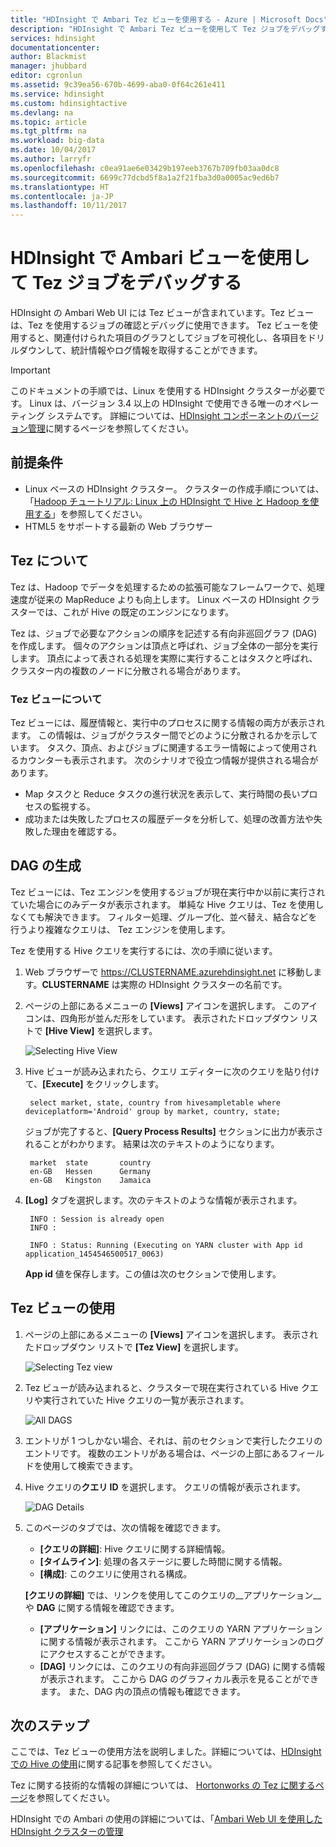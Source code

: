 ```yaml
---
title: "HDInsight で Ambari Tez ビューを使用する - Azure | Microsoft Docs"
description: "HDInsight で Ambari Tez ビューを使用して Tez ジョブをデバッグする方法について説明します。"
services: hdinsight
documentationcenter: 
author: Blackmist
manager: jhubbard
editor: cgronlun
ms.assetid: 9c39ea56-670b-4699-aba0-0f64c261e411
ms.service: hdinsight
ms.custom: hdinsightactive
ms.devlang: na
ms.topic: article
ms.tgt_pltfrm: na
ms.workload: big-data
ms.date: 10/04/2017
ms.author: larryfr
ms.openlocfilehash: c0ea91ae6e03429b197eeb3767b709fb03aa0dc8
ms.sourcegitcommit: 6699c77dcbd5f8a1a2f21fba3d0a0005ac9ed6b7
ms.translationtype: HT
ms.contentlocale: ja-JP
ms.lasthandoff: 10/11/2017
---
```

# <a name="use-ambari-views-to-debug-tez-jobs-on-hdinsight"></a>HDInsight で Ambari ビューを使用して Tez ジョブをデバッグする

HDInsight の Ambari Web UI には Tez ビューが含まれています。Tez ビューは、Tez を使用するジョブの確認とデバッグに使用できます。 Tez ビューを使用すると、関連付けられた項目のグラフとしてジョブを可視化し、各項目をドリルダウンして、統計情報やログ情報を取得することができます。

> [!IMPORTANT]
> このドキュメントの手順では、Linux を使用する HDInsight クラスターが必要です。 Linux は、バージョン 3.4 以上の HDInsight で使用できる唯一のオペレーティング システムです。 詳細については、[HDInsight コンポーネントのバージョン管理](hdinsight-component-versioning.md#hdinsight-windows-retirement)に関するページを参照してください。

## <a name="prerequisites"></a>前提条件

* Linux ベースの HDInsight クラスター。 クラスターの作成手順については、「[Hadoop チュートリアル: Linux 上の HDInsight で Hive と Hadoop を使用する](hdinsight-hadoop-linux-tutorial-get-started.md)」を参照してください。
* HTML5 をサポートする最新の Web ブラウザー

## <a name="understanding-tez"></a>Tez について

Tez は、Hadoop でデータを処理するための拡張可能なフレームワークで、処理速度が従来の MapReduce よりも向上します。 Linux ベースの HDInsight クラスターでは、これが Hive の既定のエンジンになります。

Tez は、ジョブで必要なアクションの順序を記述する有向非巡回グラフ (DAG) を作成します。 個々のアクションは頂点と呼ばれ、ジョブ全体の一部分を実行します。 頂点によって表される処理を実際に実行することはタスクと呼ばれ、クラスター内の複数のノードに分散される場合があります。

### <a name="understanding-the-tez-view"></a>Tez ビューについて

Tez ビューには、履歴情報と、実行中のプロセスに関する情報の両方が表示されます。 この情報は、ジョブがクラスター間でどのように分散されるかを示しています。 タスク、頂点、およびジョブに関連するエラー情報によって使用されるカウンターも表示されます。 次のシナリオで役立つ情報が提供される場合があります。

* Map タスクと Reduce タスクの進行状況を表示して、実行時間の長いプロセスの監視する。
* 成功または失敗したプロセスの履歴データを分析して、処理の改善方法や失敗した理由を確認する。

## <a name="generate-a-dag"></a>DAG の生成

Tez ビューには、Tez エンジンを使用するジョブが現在実行中か以前に実行されていた場合にのみデータが表示されます。 単純な Hive クエリは、Tez を使用しなくても解決できます。 フィルター処理、グループ化、並べ替え、結合などを行うより複雑なクエリは、 Tez エンジンを使用します。

Tez を使用する Hive クエリを実行するには、次の手順に従います。

1. Web ブラウザーで https://CLUSTERNAME.azurehdinsight.net に移動します。**CLUSTERNAME** は実際の HDInsight クラスターの名前です。

2. ページの上部にあるメニューの **[Views]** アイコンを選択します。 このアイコンは、四角形が並んだ形をしています。 表示されたドロップダウン リストで **[Hive View]** を選択します。

    ![Selecting Hive View](./media/hdinsight-debug-ambari-tez-view/selecthive.png)

3. Hive ビューが読み込まれたら、クエリ エディターに次のクエリを貼り付けて、**[Execute]** をクリックします。

        select market, state, country from hivesampletable where deviceplatform='Android' group by market, country, state;

    ジョブが完了すると、**[Query Process Results]** セクションに出力が表示されることがわかります。 結果は次のテキストのようになります。

        market  state       country
        en-GB   Hessen      Germany
        en-GB   Kingston    Jamaica

4. **[Log]** タブを選択します。次のテキストのような情報が表示されます。

        INFO : Session is already open
        INFO :

        INFO : Status: Running (Executing on YARN cluster with App id application_1454546500517_0063)

    **App id** 値を保存します。この値は次のセクションで使用します。

## <a name="use-the-tez-view"></a>Tez ビューの使用

1. ページの上部にあるメニューの **[Views]** アイコンを選択します。 表示されたドロップダウン リストで **[Tez View]** を選択します。

    ![Selecting Tez view](./media/hdinsight-debug-ambari-tez-view/selecttez.png)

2. Tez ビューが読み込まれると、クラスターで現在実行されている Hive クエリや実行されていた Hive クエリの一覧が表示されます。

    ![All DAGS](./media/hdinsight-debug-ambari-tez-view/tez-view-home.png)

3. エントリが 1 つしかない場合、それは、前のセクションで実行したクエリのエントリです。 複数のエントリがある場合は、ページの上部にあるフィールドを使用して検索できます。

4. Hive クエリの**クエリ ID** を選択します。 クエリの情報が表示されます。

    ![DAG Details](./media/hdinsight-debug-ambari-tez-view/query-details.png)

5. このページのタブでは、次の情報を確認できます。

    * **[クエリの詳細]**: Hive クエリに関する詳細情報。
    * **[タイムライン]**: 処理の各ステージに要した時間に関する情報。
    * **[構成]**: このクエリに使用される構成。

    __[クエリの詳細]__ では、リンクを使用してこのクエリの__アプリケーション__や __DAG__ に関する情報を確認できます。
    
    * __[アプリケーション]__ リンクには、このクエリの YARN アプリケーションに関する情報が表示されます。 ここから YARN アプリケーションのログにアクセスすることができます。
    * __[DAG]__ リンクには、このクエリの有向非巡回グラフ (DAG) に関する情報が表示されます。 ここから DAG のグラフィカル表示を見ることができます。 また、DAG 内の頂点の情報も確認できます。

## <a name="next-steps"></a>次のステップ

ここでは、Tez ビューの使用方法を説明しました。詳細については、[HDInsight での Hive の使用](hdinsight-use-hive.md)に関する記事を参照してください。

Tez に関する技術的な情報の詳細については、 [Hortonworks の Tez に関するページ](http://hortonworks.com/hadoop/tez/)を参照してください。

HDInsight での Ambari の使用の詳細については、「[Ambari Web UI を使用した HDInsight クラスターの管理](hdinsight-hadoop-manage-ambari.md)
